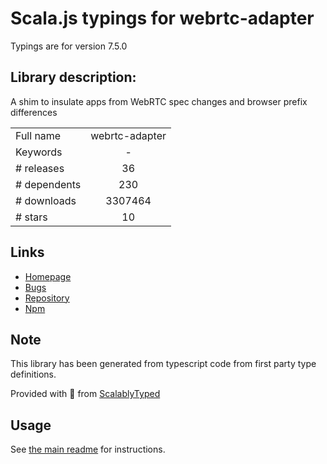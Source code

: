 
# Scala.js typings for webrtc-adapter

Typings are for version 7.5.0

## Library description:
A shim to insulate apps from WebRTC spec changes and browser prefix differences

|                    |                 |
| ------------------ | :-------------: |
| Full name          | webrtc-adapter |
| Keywords           | - |
| # releases         | 36 |
| # dependents       | 230 |
| # downloads        | 3307464 |
| # stars            | 10 |

## Links
- [Homepage](https://github.com/webrtchacks/adapter#readme)
- [Bugs](https://github.com/webrtchacks/adapter/issues)
- [Repository](https://github.com/webrtchacks/adapter)
- [Npm](https://www.npmjs.com/package/webrtc-adapter)
    


## Note
This library has been generated from typescript code from first party type definitions.

Provided with :purple_heart: from [ScalablyTyped](https://github.com/oyvindberg/ScalablyTyped)

## Usage
See [the main readme](../../readme.md) for instructions.


